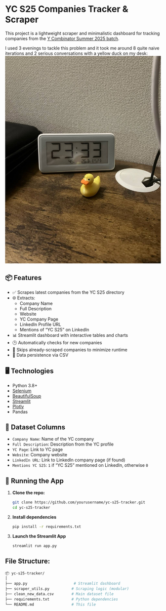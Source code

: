 # YC S25 Companies Tracker & Scraper

This project is a lightweight scraper and minimalistic dashboard for tracking companies from the [Y Combinator Summer 2025 batch](https://www.ycombinator.com/companies?batch=Summer%202025).

I used 3 evenings to tackle this problem and it took me around 8 quite naive iterations and 2 serious conversations with a yellow duck on my desk:
![my programming buddy - yellow duck](duck.jpeg)

## 📦 Features

- ✅ Scrapes latest companies from the YC S25 directory
- 🌐 Extracts:
  - Company Name
  - Full Description
  - Website
  - YC Company Page
  - LinkedIn Profile URL
  - Mentions of “YC S25” on LinkedIn
- 📊 Streamlit dashboard with interactive tables and charts
- 🕒 Automatically checks for new companies
- 🧠 Skips already-scraped companies to minimize runtime
- 💾 Data persistence via CSV

## 🖥️ Technologies

- Python 3.8+
- [Selenium](https://www.selenium.dev/)
- [BeautifulSoup](https://www.crummy.com/software/BeautifulSoup/)
- [Streamlit](https://streamlit.io/)
- [Plotly](https://plotly.com/python/)
- Pandas

## 📁 Dataset Columns

- `Company Name`: Name of the YC company
- `Full Description`: Description from the YC profile
- `YC Page`: Link to YC page
- `Website`: Company website
- `LinkedIn URL`: Link to LinkedIn company page (if found)
- `Mentions YC S25`: `1` if “YC S25” mentioned on LinkedIn, otherwise `0`

## 🚀 Running the App

1. **Clone the repo:**
   ```bash
   git clone https://github.com/yourusername/yc-s25-tracker.git
   cd yc-s25-tracker
2. **Install dependencies**
   ```bash
   pip install -r requirements.txt
2. **Launch the Streamlit App**
   ```bash
   streamlit run app.py

## File Structure:
   ```bash
   📦 yc-s25-tracker/
   │
   ├── app.py                     # Streamlit dashboard
   ├── scraper_utils.py          # Scraping logic (modular)
   ├── clean_new_data.csv        # Main dataset file
   ├── requirements.txt          # Python dependencies
   └── README.md                 # This file


   

